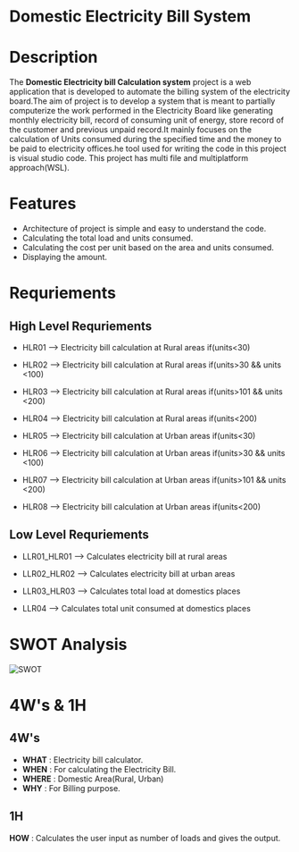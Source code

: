 # Domestic Electricity Bill System



# Description

   The **Domestic Electricity bill Calculation system** project  is a web application that is developed to automate the billing system of the electricity board.The aim of project is to develop a system that is meant to partially computerize the work performed in the Electricity Board like generating monthly electricity bill, record of consuming unit of energy, store record of the customer and previous unpaid record.It mainly focuses on the calculation of Units consumed during the specified time and the money to be paid to electricity offices.he tool used for writing the code in this project is visual studio code. This project has multi file and multiplatform approach(WSL).
 


# Features
  - Architecture of project is simple and easy to understand the code.
  - Calculating the total load and units consumed.
  - Calculating the cost per unit based on the area and units consumed.
  - Displaying the amount.



# Requriements
  
  ## **High Level Requriements**
   - HLR01 -->	Electricity bill calculation at Rural areas if(units<30)

   - HLR02 -->	Electricity bill calculation at Rural areas if(units>30 && units <100)

   - HLR03 -->	Electricity bill calculation at Rural areas if(units>101 && units <200)

   - HLR04 -->	Electricity bill calculation at Rural areas if(units<200)	

   - HLR05 -->	Electricity bill calculation at Urban areas if(units<30)

   - HLR06 -->	Electricity bill calculation at Urban areas if(units>30 && units <100)

   - HLR07 -->	Electricity bill calculation at Urban areas if(units>101 && units <200)

   - HLR08 -->	Electricity bill calculation at Urban areas if(units<200)	

 ## **Low Level Requriements**
   - LLR01_HLR01 -->	Calculates electricity bill at rural areas	

   - LLR02_HLR02 -->	Calculates electricity bill at urban areas	

   - LLR03_HLR03 -->	Calculates total load at domestics places

   - LLR04	    --> Calculates total unit consumed at domestics places

# SWOT Analysis
  
  ![SWOT](https://user-images.githubusercontent.com/82401251/152957947-c810e254-23c1-456f-ad05-bb5f5b93df44.png)



# 4W's & 1H
 
  ## 4W's

   * **WHAT**  : Electricity bill calculator.
   * **WHEN**  : For calculating the Electricity Bill.
   * **WHERE** : Domestic Area(Rural, Urban)
   * **WHY**   : For Billing purpose.

  ## 1H 

   **HOW**    : Calculates the user input as number of loads and gives the output.
